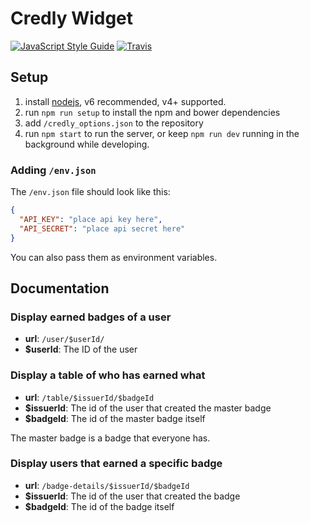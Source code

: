 # Credly Widget
[![JavaScript Style Guide](https://img.shields.io/badge/code%20style-standard-brightgreen.svg)](http://standardjs.com/) [![Travis](https://img.shields.io/travis/nloomans/coderclass-ranking.svg?maxAge=2592000)](https://travis-ci.org/nloomans/coderclass-ranking)

## Setup

1. install [nodejs](https://nodejs.org/en/download/package-manager/), v6 recommended, v4+ supported.
2. run `npm run setup` to install the npm and bower dependencies
3. add `/credly_options.json` to the repository
3. run `npm start` to run the server, or keep `npm run dev` running in the
    background while developing.

### Adding `/env.json`

The `/env.json` file should look like this:

```json
{
  "API_KEY": "place api key here",
  "API_SECRET": "place api secret here"
}
```

You can also pass them as environment variables.

## Documentation

### Display earned badges of a user

 - **url**: `/user/$userId/`
 - **$userId**: The ID of the user

### Display a table of who has earned what

 - **url**: `/table/$issuerId/$badgeId`
 - **$issuerId**: The id of the user that created the master badge
 - **$badgeId**: The id of the master badge itself

The master badge is a badge that everyone has.

### Display users that earned a specific badge

 - **url**: `/badge-details/$issuerId/$badgeId`
 - **$issuerId**: The id of the user that created the badge
 - **$badgeId**: The id of the badge itself
